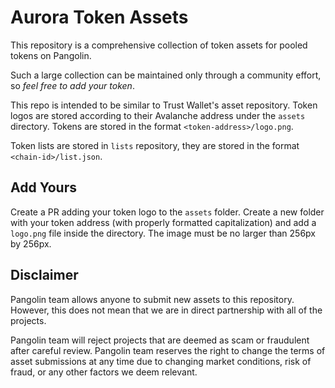 # Aurora Token Assets

This repository is a comprehensive collection of token assets for pooled tokens on Pangolin.

Such a large collection can be maintained only through a community effort, so _feel free to add your token_.

This repo is intended to be similar to Trust Wallet's asset repository. Token logos are stored according to their Avalanche address under the `assets` directory. Tokens are stored in the format `<token-address>/logo.png`.

Token lists are stored in `lists` repository, they are stored in the format `<chain-id>/list.json`.

## Add Yours
Create a PR adding your token logo to the `assets` folder. Create a new folder with your token address (with properly formatted capitalization) and add a `logo.png` file inside the directory. The image must be no larger than 256px by 256px.

## Disclaimer
Pangolin team allows anyone to submit new assets to this repository. However, this does not mean that we are in direct partnership with all of the projects.

Pangolin team will reject projects that are deemed as scam or fraudulent after careful review. Pangolin team reserves the right to change the terms of asset submissions at any time due to changing market conditions, risk of fraud, or any other factors we deem relevant.